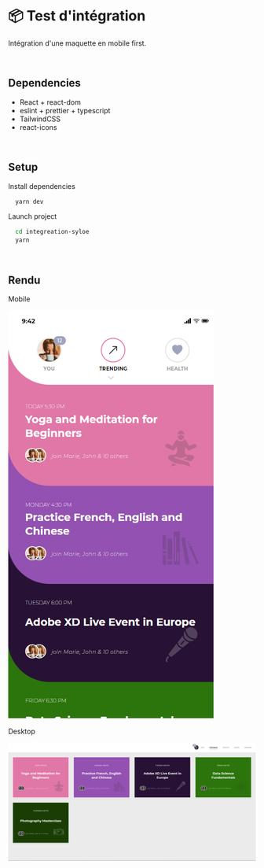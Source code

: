 # 📦 Test d'intégration

Intégration d'une maquette en mobile first.

<br />

## Dependencies
- React + react-dom
- eslint + prettier + typescript 
- TailwindCSS
- react-icons

<br />

## Setup

Install dependencies

```bash
  yarn dev
```

Launch project

```bash
  cd integreation-syloe
  yarn
```

<br />

## Rendu
Mobile

![App Mobile Screenshot](./__docs/mobileR.png)

Desktop

![App Mobile Screenshot](./__docs/desktopR.png)

